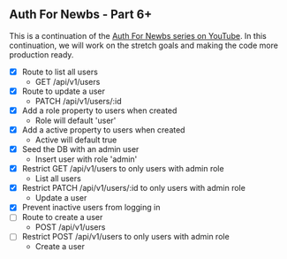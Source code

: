 ## Auth For Newbs - Part 6+

This is a continuation of the [Auth For Newbs series on YouTube](https://www.youtube.com/playlist?list=PLM_i0obccy3tfAersmDaq7-WFqvooNOXf). In this continuation, we will work on the stretch goals and making the code more production ready.

* [x] Route to list all users
    * GET /api/v1/users
* [x] Route to update a user
    * PATCH /api/v1/users/:id
* [x] Add a role property to users when created 
    * Role will default 'user'
* [x] Add a active property to users when created 
    * Active will default true
* [x] Seed the DB with an admin user
    * Insert user with role 'admin'
* [x] Restrict GET /api/v1/users to only users with admin role
    * List all users
* [x] Restrict PATCH /api/v1/users/:id to only users with admin role
    * Update a user
* [x] Prevent inactive users from logging in
* [ ] Route to create a user
    * POST /api/v1/users
* [ ] Restrict POST /api/v1/users to only users with admin role
    * Create a user